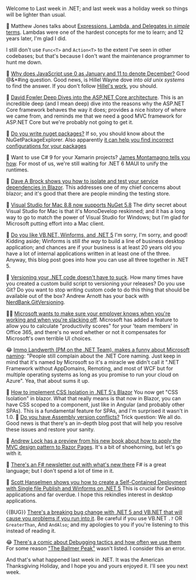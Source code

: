 Welcome to Last week in .NET; and last week was a holiday week so things will be lighter than usual.

📝 Matthew Jones talks about [Expressions, Lambda, and Delegates in *simple* terms](https://exceptionnotfound.net/csharp-in-simple-terms-18-expressions-lambdas-and-delegates/).  Lambdas were one of the hardest concepts for me to learn; and 12 years later, I'm glad I did.

I still don't use `Func<T>` and `Action<T>` to the extent I've seen in other codebases; but that's because I don't want the maintenance programmer to hunt me down.

🔎 [Why does JavaScript use 0 as January and 11 to denote December?](https://twitter.com/hillelogram/status/1329228419628998665) Good @&*#ing question. Good news, is Hillel Wayne dove into *old unix systems* to find the answer.  If you don't follow [Hillel's work](https://hillelwayne.com/), you should. 

🎥 [David Fowler Deep Dives into the ASP.NET Core architecture](https://www.youtube.com/watch?v=d9Bjg31VuHw).  This is an incredible deep (and I mean deep) dive into the reasons why the ASP.NET Core framework behaves the way it does; provides a nice history of where we came from, and reminds me that we need a good MVC framework for ASP.NET Core but we're probably not going to get it.

🎁 [Do you write nuget packages?](https://github.com/NuGetPackageExplorer/NuGetPackageExplorer) If so, you should know about the NuGetPackageExplorer. Also apparently [it can help you find incorrect configurations for your packages](https://twitter.com/tannergooding/status/1331121472308318208?s=20)

📝 Want to use C# 9 for your Xamarin projects? [James Montamagno tells you how](https://montemagno.com/enabling-c-9-in-xamarin-net-standard-projects/).  For most of us, we're still waiting for .NET 6 MAUI to unify the runtimes.

📝 [Dave A Brock shows you how to isolate and test your service dependencies in Blazor](https://daveabrock.com/2020/11/22/blast-off-blazor-service-dependencies).  This addresses one of my chief concerns about blazor; and it's good that there are people minding the testing store.  

📢 [Visual Studio for Mac 8.8 now supports NuGet 5.8](https://lastexitcode.com/blog/2020/11/21/NuGetSupportInVisualStudioMac8-8/) The dirty secret about Visual Studio for Mac is that it's MonoDevelop reskinned; and it has a long way to go to match the power of Visual Studio for Windows; but I'm glad for Microsoft putting effort into a Mac client.

📝 [Do you like VB.NET, Winforms, and .NET 5](https://devblogs.microsoft.com/dotnet/visual-basic-winforms-apps-in-net-5-and-visual-studio-16-8/) I'm sorry, I'm sorry, and good!  Kidding aside; Winforms is still *the way* to build a line of business desktop application; and chances are if your business is at least 20 years old you have a lot of internal applications written in at least one of the three.  Anyway, this blog post goes into how you can use all three together in .NET 5. 

🎁 [Versioning your .NET code doesn't have to suck](https://github.com/dotnet/Nerdbank.GitVersioning).  How many times have you created a custom build script to versioning your releases?  Do you use Git? Do you want to stop writing custom code to do this thing that should be available out of the box?  Andrew Arnott has your back with [NerdBank.GitVersioning](https://github.com/dotnet/Nerdbank.GitVersioning).

🕵️‍♂️ [Microsoft wants to make sure your employer knows when you're working and when you're slacking off](https://twitter.com/dhh/status/1331266225675137024).  Microsoft has added a feature to allow you to calculate "productivity scores" for your 'team members' in Office 365, and there's no word whether or not it compensates for Microsoft's own terrible UI choices.

😂 [Immo Landwerth (PM on the .NET Team), makes a funny about Microsoft naming](https://twitter.com/terrajobst/status/1329958007271088130?s=20): "People still complain about the .NET Core naming. Just keep in mind that it's named by Microsoft so it's a miracle we didn't call it ".NET Framework without AppDomains, Remoting, and most of WCF but for multiple operating systems as long as you promise to run your cloud on Azure". Yea, that about sums it up.

📝 [How to implement CSS Isolation in .NET 5's Blazor](https://code-maze.com/css-isolation-in-blazor-applications/)  You now get "CSS Isolation" in blazor. What that really means is that now in Blazor, you can have CSS scoped to a component, just like in Angular (and probably other SPAs).  This is a fundamental feature for SPAs, and I'm surprised it wasn't in 1.0.
🤯 [Do you have Assembly version conflicts?](https://www.phillipsj.net/posts/using-ilrepack-with-dotnet-core-sdk-and-dotnet-standard/) Trick question: We all do.  Good news is that there's an in-depth blog post that will help you resolve these issues and restore your sanity.

📝 [Andrew Lock has a preview from his new book about how to apply the MVC design pattern to Razor Pages](https://andrewlock.net/aspnetcore-in-action-2e-applying-the-mvc-design-pattern-to-razor-pages/). It's a bit of shoehorning, but let's go with it.

📝 [There's an F# newsletter out with what's new there](https://www.codemag.com/article/2010072?utm_source=twitter&utm_medium=social-owned&utm_campaign=sm-articles) F# is a great language; but I don't spend a lot of time in it.

📝 [Scott Hanselmen shows you how to create a Self-Contained Deployment with Single file Publish and Winforms on .NET 5](https://www.hanselman.com/blog/how-to-make-a-winforms-app-with-net-5-entirely-from-the-command-line-and-publish-as-one-selfcontained-file)  This is crucial for Desktop applications and far overdue.  I hope this rekindles interest in desktop applications.

{{BUG}} [There's a breaking bug change with .NET 5 and VB.NET that will cause you problems if you run into it](https://github.com/dotnet/roslyn/issues/47621). Be careful if you use VB.NET `.?` OR `GreaterThan`, And `AndAlso`; and my apologies to you if you're listening to this instead of reading it.

😂 [There's a comic about Debugging tactics and how often we use them](https://twitter.com/richcampbell/status/1332352909451911170?s=20) For some reason ["The Ballmer Peak"](https://xkcd.com/323/) wasn't listed.  I consider this an error. 

And that's what happened last week in .NET.  It was the American Thanksgiving Holiday, and I hope you and yours enjoyed it.  I'll see you next week.

